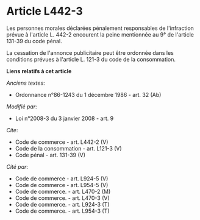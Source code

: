 # Article L442-3

Les personnes morales déclarées pénalement responsables de l'infraction prévue à l'article L. 442-2 encourent la peine
mentionnée au 9° de l'article 131-39 du code pénal. 

La cessation de l'annonce publicitaire peut être ordonnée dans les conditions prévues à l'article L. 121-3 du code de la
consommation.

**Liens relatifs à cet article**

_Anciens textes_:

  - Ordonnance n°86-1243 du 1 décembre 1986 - art. 32 (Ab)

_Modifié par_:

  - Loi n°2008-3 du 3 janvier 2008 - art. 9

_Cite_:

  - Code de commerce - art. L442-2 (V)
  - Code de la consommation - art. L121-3 (V)
  - Code pénal - art. 131-39 (V)

_Cité par_:

  - Code de commerce - art. L924-5 (V)
  - Code de commerce - art. L954-5 (V)
  - Code de commerce. - art. L470-2 (M)
  - Code de commerce. - art. L470-3 (V)
  - Code de commerce. - art. L924-3 (T)
  - Code de commerce. - art. L954-3 (T)
